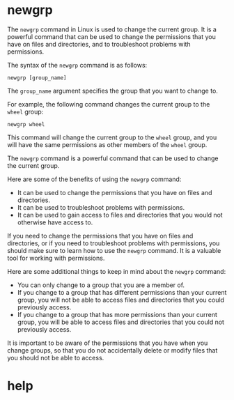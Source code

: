 # newgrp

The `newgrp` command in Linux is used to change the current group. It is a powerful command that can be used to change the permissions that you have on files and directories, and to troubleshoot problems with permissions.

The syntax of the `newgrp` command is as follows:

```
newgrp [group_name]
```

The `group_name` argument specifies the group that you want to change to.

For example, the following command changes the current group to the `wheel` group:

```
newgrp wheel
```

This command will change the current group to the `wheel` group, and you will have the same permissions as other members of the `wheel` group.

The `newgrp` command is a powerful command that can be used to change the current group.

Here are some of the benefits of using the `newgrp` command:

* It can be used to change the permissions that you have on files and directories.
* It can be used to troubleshoot problems with permissions.
* It can be used to gain access to files and directories that you would not otherwise have access to.

If you need to change the permissions that you have on files and directories, or if you need to troubleshoot problems with permissions, you should make sure to learn how to use the `newgrp` command. It is a valuable tool for working with permissions.

Here are some additional things to keep in mind about the `newgrp` command:

* You can only change to a group that you are a member of.
* If you change to a group that has different permissions than your current group, you will not be able to access files and directories that you could previously access.
* If you change to a group that has more permissions than your current group, you will be able to access files and directories that you could not previously access.

It is important to be aware of the permissions that you have when you change groups, so that you do not accidentally delete or modify files that you should not be able to access.




# help 

```

```
